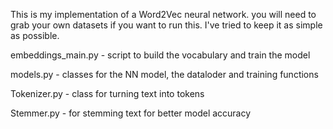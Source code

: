 This is my implementation of a Word2Vec neural network. you will need to grab your own datasets if you want to run this. I've tried to keep it as simple as possible.

embeddings_main.py - script to build the vocabulary and train the model

models.py - classes for the NN model, the dataloder and training functions

Tokenizer.py - class for turning text into tokens

Stemmer.py - for stemming text for better model accuracy
